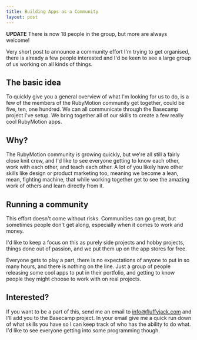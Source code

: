 ```yaml
---
title: Building Apps as a Community
layout: post
---
```


**UPDATE** There is now 18 people in the group, but more are always welcome!

Very short post to announce a community effort I'm trying to get organised, there is already a few people interested and I'd be keen to see a large group of us working on all kinds of things.

## The basic idea

To quickly give you a general overview of what I'm looking for us to do, is a few of the members of the RubyMotion community get together, could be five, ten, one hundred. We can all communicate through the Basecamp project I've setup. We bring together all of our skills to create a few really cool RubyMotion apps.

## Why?

The RubyMotion community is growing quickly, but we're all still a fairly close knit crew, and I'd like to see everyone getting to know each other, work with each other, and teach each other. A lot of you likely have other skills like design or product marketing too, meaning we become a lean, mean, fighting machine, that while working together get to see the amazing work of others and learn directly from it.

## Running a community

This effort doesn't come without risks. Communities can go great, but sometimes people don't get along, especially when it comes to work and money.

I'd like to keep a focus on this as purely side projects and hobby projects, things done out of passion, and we put them up on the app stores for free.

Everyone gets to play a part, there is no expectations of anyone to put in so many hours, and there is nothing on the line. Just a group of people releasing some cool apps to put in their portfolio, and getting to know people they might choose to work with on real projects.

## Interested?

If you want to be a part of this, send me an email to [info@fluffyjack.com](mailto:info@fluffyjack.com) and I'll add you to the Basecamp project. In your email give me a quick run down of what skills you have so I can keep track of who has the ability to do what. I'd like to see everyone getting into some programming though.